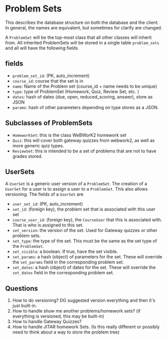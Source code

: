 # Problem Sets

This describes the database structure on both the database and the client.  In
general, the names are equivalent, but sometimes for clarify are changed.

A `ProblemSet` will be the top-most class that all other classes
will inherit from. All inherited ProblemSets will be stored in a
single table `problem_sets` and all will have the following fields

## fields

- `problem_set_id`: (PK, auto_increment)
- `course_id`: course that the set is in
- `name`: Name of the Problem set   (course_id + name needs to be unique)
- `type`: type of ProblemSet (Homework, Quiz, Review Set, etc. )
- `dates`: hash of dates (due, open, reduced_scoring, answer), store as JSON
- `params`: hash of other parameters depending on type stores as a JSON.

## Subclasses of ProblemSets

- `HomeworkSet`: this is the class WeBWorK2 homework set
- `Quiz`: this will cover both gateway quizzes from webwork2, as well as more
generic quiz types.
- `ReviewSet`: this is intended to be a set of problems that are not to have grades
stored.

## UserSets

A `UserSet` is a generic user version of a `ProblemSet`.  The creation of a `UserSet`
for a user is to assign a user to a `ProblemSet`. This also allows versioning.  The
fields of a `UserSet` are

- `user_set_id`: (PK, auto_increment)
- `set_id`: (foreign key), the problem set that is associated with this user set
- `course_user_id`: (foreign key), the `CourseUser` that this is associated with. That
  is who is assigned to this set.
- `set_version`: the version of the set.  Used for Gateway quizzes or other problem
  sets.
- `set_type`: the type of the set.  This must be the same as the set type of the
  `ProblemSet`.
- `set_visible`: a boolean. If true, have the set visible.
- `set_params`: a hash (object) of parameters for the set.  These will override the
  `set_params` field in the corresponding problem set.
- `set_dates`: a hash (object) of dates for the set.  These will override the
  `set_dates` field in the corresponding problem set.

## Questions

1. How to do versioning? DG suggested version everything and then it's just
  built-in.
2. How to handle show me another problems/homework sets? (if everything is
  versioned, this may be built-in)
3. How to handle Gateway Quizzes?
4. How to handle JITAR homework Sets.  (Is this really different or possibly
  need to think about a way to store the problem tree)
